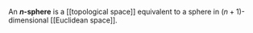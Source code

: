 An **$n$-sphere** is a [[topological space]] equivalent to a sphere in $(n+1)$-dimensional [[Euclidean space]].